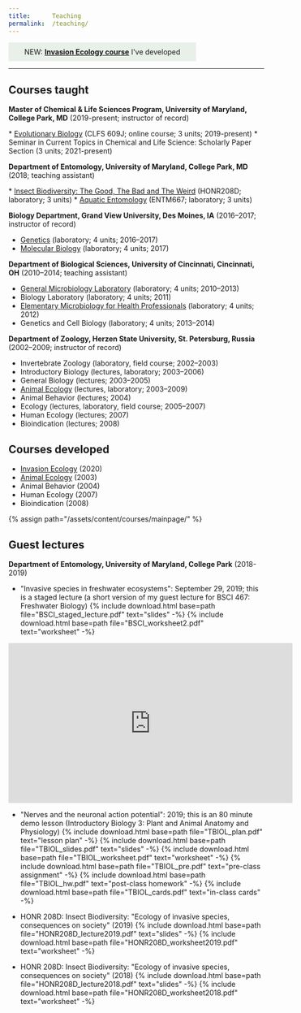 ```yaml
---
title:      Teaching
permalink:  /teaching/
---
```

<div style="padding: 10px;width:350px;text-align:center;background: #e9f0e9;">
NEW: <strong><a href="{{ site.baseurl }}{% link pages/courses/invasion-ecology.md %}">Invasion Ecology course</a></strong> I've developed
</div>

<hr>



## Courses taught

<p class="mb-1"><strong>Master of Chemical & Life Sciences Program, University of Maryland, College Park, MD</strong> (2019-present; instructor of record)</p>
* <a href="{{ site.baseurl }}{% link pages/courses/evolutionary-biology.md %}">Evolutionary Biology</a> (CLFS 609J; online course; 3 units; 2019-present) 
* Seminar in Current Topics in Chemical and Life Science: Scholarly Paper Section (3 units; 2021-present)

<p class="mb-1"><strong>Department of Entomology, University of Maryland, College Park, MD</strong> (2018; teaching assistant)</p>
* <a href="{{ site.baseurl }}{% link pages/courses/insect-biodiversity.md %}">Insect Biodiversity: The Good, The Bad and The Weird</a> (HONR208D; laboratory; 3 units)
* <a href="{{ site.baseurl }}{% link pages/courses/aquatic-entomology.md %}">Aquatic Entomology</a> (ENTM667; laboratory; 3 units)

<p class="mb-1"><strong>Biology Department, Grand View University, Des Moines, IA</strong> (2016–2017; instructor of record)</p>

* <a href="{{ site.baseurl }}{% link pages/courses/genetics.md %}">Genetics</a> (laboratory; 4 units; 2016–2017)
* <a href="{{ site.baseurl }}{% link pages/courses/molecular-biology.md %}">Molecular Biology</a> (laboratory; 4 units; 2017)

<p class="mb-1"><strong>Department of Biological Sciences, University of Cincinnati, Cincinnati, OH</strong> (2010–2014; teaching assistant)</p>

* <a href="{{ site.baseurl }}{% link pages/courses/general-microbiology.md %}">General Microbiology Laboratory</a> (laboratory; 4 units; 2010–2013)
* Biology Laboratory (laboratory; 4 units; 2011)
* <a href="{{ site.baseurl }}{% link pages/courses/elementary-microbiology.md %}">Elementary Microbiology for Health Professionals</a> (laboratory; 4 units; 2012)
* Genetics and Cell Biology (laboratory; 4 units; 2013–2014)
 
<p class="mb-1"><strong>Department of Zoology, Herzen State University, St. Petersburg, Russia</strong> (2002–2009; instructor of record)</p>
 
* Invertebrate Zoology (laboratory, field course; 2002–2003)
* Introductory Biology (lectures, laboratory; 2003–2006)
* General Biology (lectures; 2003–2005)
* <a href="{{ site.baseurl }}{% link pages/courses/animal-ecology.md %}">Animal Ecology</a> (lectures, laboratory; 2003–2009)
* Animal Behavior (lectures; 2004)
* Ecology (lectures, laboratory, field course; 2005–2007)
* Human Ecology (lectures; 2007)
* Bioindication (lectures; 2008)

## Courses developed
* <a href="{{ site.baseurl }}{% link pages/courses/invasion-ecology.md %}">Invasion Ecology</a> (2020)
* <a href="{{ site.baseurl }}{% link pages/courses/animal-ecology.md %}">Animal Ecology</a> (2003)
* Animal Behavior (2004)
* Human Ecology (2007)
* Bioindication (2008)

{% assign path="/assets/content/courses/mainpage/" %}

## Guest lectures

<p class="mb-1"><strong>Department of Entomology, University of Maryland, College Park</strong> (2018-2019)</p>

* "Invasive species in freshwater ecosystems": September 29, 2019; this is a staged lecture (a short version of my guest lecture for BSCI 467: Freshwater Biology) {% include download.html base=path file="BSCI_staged_lecture.pdf" text="slides" -%} {% include download.html base=path file="BSCI_worksheet2.pdf" text="worksheet" -%} 
<iframe width="560" height="315" src="https://www.youtube.com/embed/oujqMmwJybo" frameborder="0" allow="accelerometer; autoplay; encrypted-media; gyroscope; picture-in-picture" allowfullscreen></iframe>
<br>

* "Nerves and the neuronal action potential": 2019; this is an 80 minute demo lesson (Introductory Biology 3: Plant and Animal Anatomy and Physiology) {% include download.html base=path file="TBIOL_plan.pdf" text="lesson plan" -%} {% include download.html base=path file="TBIOL_slides.pdf" text="slides" -%} {% include download.html base=path file="TBIOL_worksheet.pdf" text="worksheet" -%} {% include download.html base=path file="TBIOL_pre.pdf" text="pre-class assignment" -%} {% include download.html base=path file="TBIOL_hw.pdf" text="post-class homework" -%} {% include download.html base=path file="TBIOL_cards.pdf" text="in-class cards" -%} 

* HONR 208D: Insect Biodiversity: "Ecology of invasive species, consequences on society" (2019) {% include download.html base=path file="HONR208D_lecture2019.pdf" text="slides" -%} {% include download.html base=path file="HONR208D_worksheet2019.pdf" text="worksheet" -%} 

* HONR 208D: Insect Biodiversity: "Ecology of invasive species, consequences on society" (2018) {% include download.html base=path file="HONR208D_lecture2018.pdf" text="slides" -%} {% include download.html base=path file="HONR208D_worksheet2018.pdf" text="worksheet" -%} 

<br>




